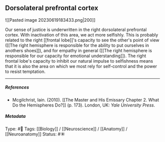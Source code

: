 ## Dorsolateral prefrontal cortex # 

![[Pasted image 20230619183433.png|200]]

Our sense of justice is underwritten in the right dorsolateral prefrontal cortex. With inactivation of this area, we act more selfishly. This is probably related to the right [[frontal lobe]]'s capacity to see the other's point of view ([[The right hemisphere is responsible for the ability to put ourselves in anothers shoes]]), and for empathy in general ([[The right hemisphere is responsible for our capacity for emotional understanding]]). The right frontal lobe's capacity to inhibit our natural impulse to selfishness means that it is also the area on which we most rely for self-control and the power to resist temptation.

___

##### References

- Mcgilchrist, Iain. (2010). [[The Master and His Emissary Chapter 2. What Do the Hemispheres Do?]] (p. 173). London, UK: _Yale University Press_.

##### Metadata

Type: #🔴 
Tags: [[Biology]] / [[Neuroscience]] / [[Anatomy]] / [[Neuroanatomy]]
Status: #☀️ 